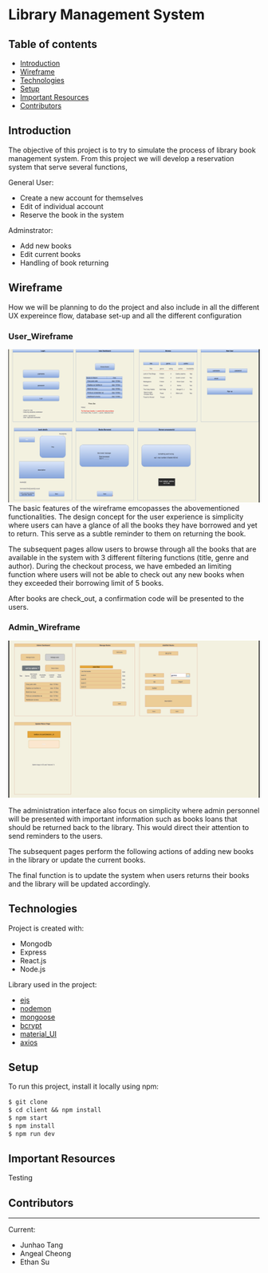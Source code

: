 # Library Management System

## Table of contents

- [Introduction](#introduction)
- [Wireframe](#wireframe)
- [Technologies](#technologies)
- [Setup](#setup)
- [Important Resources](#important-resources)
- [Contributors](#contributors)

## Introduction

The objective of this project is to try to simulate the process of library book management system. From this project we will develop a reservation system that serve several functions,

General User:

- Create a new account for themselves
- Edit of individual account
- Reserve the book in the system

Adminstrator:

- Add new books
- Edit current books
- Handling of book returning

## Wireframe

How we will be planning to do the project and also include in all the different UX expereince flow, database set-up and all the different configuration

### User_Wireframe

![User_wireframe](./readme_img/User_wireframe.png)
The basic features of the wireframe emcopasses the abovementioned functionalities. The design concept for the user experience is simplicity where users can have a glance of all the books they have borrowed and yet to return. This serve as a subtle reminder to them on returning the book.

The subsequent pages allow users to browse through all the books that are available in the system with 3 different filtering functions (title, genre and author). During the checkout process, we have embeded an limiting function where users will not be able to check out any new books when they exceeded their borrowing limit of 5 books.

After books are check_out, a confirmation code will be presented to the users.

### Admin_Wireframe

![Admin_wireframe](./readme_img/admin_wireframe.png)

The administration interface also focus on simplicity where admin personnel will be presented with important information such as books loans that should be returned back to the library. This would direct their attention to send reminders to the users.

The subsequent pages perform the following actions of adding new books in the library or update the current books.

The final function is to update the system when users returns their books and the library will be updated accordingly.

## Technologies

Project is created with:

- Mongodb
- Express
- React.js
- Node.js

Library used in the project:

- [ejs](https://www.npmjs.com/package/ejs)
- [nodemon](https://www.npmjs.com/package/nodemon)
- [mongoose](https://www.npmjs.com/package/mongoose)
- [bcrypt](https://www.npmjs.com/package/bcrypt)
- [material_UI](https://mui.com/)
- [axios](https://www.npmjs.com/package/axios)

## Setup

To run this project, install it locally using npm:

```
$ git clone
$ cd client && npm install
$ npm start
$ npm install
$ npm run dev
```

## Important Resources

Testing

## Contributors

---

Current:

- Junhao Tang
- Angeal Cheong
- Ethan Su
